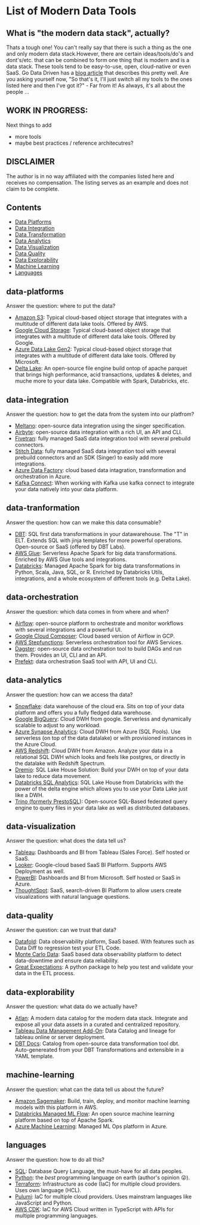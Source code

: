 # List of Modern Data Tools
## What is "the modern data stack", actually?
Thats a tough one!  You can't really say that there is such a thing as the one and only modern data stack.However, there are certain ideas/tools/do's and dont's/etc. that can be combined to form one thing that is modern and is a data stack. These tools tend to be easy-to-use, open, cloud-native or even SaaS. Go Data Driven has a [blog article](https://godatadriven.com/blog/modern-data-stack-the-road-to-democratizing-data/) that describes this pretty well. Are you asking yourself now, "So that's it, I'll just switch all my tools to the ones listed here and then I've got it?" - Far from it! As always, it's all about the people ...

## WORK IN PROGRESS:
Next things to add
- more tools
- maybe best practices / reference architecutres?

## DISCLAIMER
The author is in no way affiliated with the companies listed here and receives no compensation. The listing serves as an example and does not claim to be complete.

## Contents

- [Data Platforms](#data-platforms)
- [Data Integration](#data-integration)
- [Data Transformation](#data-tranformation)
- [Data Analytics](#data-analytics)
- [Data Visualization](#data-visualization)
- [Data Quality](#data-quality)
- [Data Explorability](#data-explorability)
- [Machine Learning](#machine-learning)
- [Languages](#languages)

## data-platforms
Answer the question: where to put the data?


- [Amazon S3](https://aws.amazon.com/s3/): Typical cloud-based object storage that integrates with a multitude of different data lake tools. Offered by AWS.
- [Google Cloud Storage](https://cloud.google.com/storage): Typical cloud-based object storage that integrates with a multitude of different data lake tools. Offered by Google.
- [Azure Data Lake Gen2](https://docs.microsoft.com/en-us/azure/storage/blobs/data-lake-storage-introduction): Typical cloud-based object storage that integrates with a multitude of different data lake tools. Offered by Microsoft.
- [Delta Lake](https://delta.io/): An open-source file engine build ontop of apache parquet that brings high performance, acid transactions, updates & deletes, and muche more to your data lake. Compatible with Spark, Databricks, etc. 

## data-integration
Answer the question: how to get the data from the system into our platfrom?


- [Meltano](https://meltano.com/): open-source data integration using the singer specification.
- [Airbyte](https://airbyte.io/): open-source data integration with a rich UI, an API and CLI.
- [Fivetran](https://fivetran.com/): fully managed SaaS data integration tool with several prebuild connectors.
- [Stitch Data](https://www.stitchdata.com/): fully managed SaaS data integration tool with several prebuild connectors and an SDK (Singer) to easily add more integrations.
- [Azure Data Factory](https://docs.microsoft.com/en-us/azure/data-factory/quickstart-create-data-factory-portal): cloud based data intagration, transformation and orchestration in Azure.
- [Kafka Connect](https://docs.confluent.io/platform/current/connect/index.html#:~:text=Kafka%20Connect%20is%20a%20free,Kafka%20Connect%20for%20Confluent%20Platform.): When working with Kafka use kafka connect to integrate your data natively into your data platform.

## data-tranformation
Answer the question: how can we make this data consumable?


- [DBT](https://www.getdbt.com/): SQL first data transformations in your datawarehouse. The "T" in ELT. Extends SQL with jinja templates for more powerful operations. Open-source or SaaS (offered by DBT Labs).
- [AWS Glue](https://aws.amazon.com/glue/?whats-new-cards.sort-by=item.additionalFields.postDateTime&whats-new-cards.sort-order=desc): Serverless Apache Spark for big data transformations. Enriched by AWS Glue tools and integrations.
- [Databricks](https://databricks.com/): Managed Apache Spark for big data transformations in Python, Scala, Java, SQL, or R. Enriched by Databricks Utils, integrations, and a whole ecosystem of different tools (e.g. Delta Lake). 


## data-orchestration
Answer the question: which data comes in from where and when?

- [Airflow](https://airflow.apache.org/): open-source platform to orchestrate and monitor workflows with several integrations and a powerful UI.
- [Google Cloud Composer](https://cloud.google.com/composer): Cloud based version of Airflow in GCP.
- [AWS Stepfunctions](https://aws.amazon.com/step-functions/): Serverless orchestration tool for AWS Services.
- [Dagster](https://dagster.io/): open-source data orchestration tool to build DAGs and run them. Provides an UI, CLI and an API. 
- [Prefekt](https://www.prefect.io/): data orchestration SaaS tool with API, UI and CLI.


## data-analytics
Answer the question: how can we access tha data?

- [Snowflake](https://www.snowflake.com/): data warehouse of the cloud era. Sits on top of your data platform and offers you a fully fledged data warehouse. 
- [Google BigQuery](https://cloud.google.com/bigquery): Cloud DWH from google. Serverless and dynamically scalable to adjust to any workload. 
- [Azure Synapse Analytics](https://azure.microsoft.com/en-us/services/synapse-analytics/): Cloud DWH from Azure (SQL Pools). Use serverless (on top of the data datalake) or with provisioned instances in the Azure Cloud.
- [AWS Redshift](https://aws.amazon.com/redshift/): Cloud DWH from Amazon. Analyze your data in a relational SQL DWH which looks and feels like postgres, or directly in the datalake with Redshift Spectrum. 
- [Dremio](https://www.dremio.com/): SQL Lake House Solution: Build your DWH on top of your data lake to reduce data movement. 
- [Databricks SQL Analytics](https://databricks.com/product/databricks-sql): SQL Lake House from Databricks with the power of the delta engine which allows you to use your Data Lake just like a DWH. 
- [Trino (formerly PrestoSQL)](https://trino.io/): Open-source SQL-Based federated query engine to query files in your data lake as well as distributed databases.


## data-visualization
Answer the question: what does the data tell us?

- [Tableau](https://www.tableau.com/): Dashboards and BI from Tableau (Sales Force). Self hosted or SaaS.
- [Looker](https://looker.com/): Google-cloud based SaaS BI Platform. Supports AWS Deployment as well. 
- [PowerBI](https://powerbi.microsoft.com/en-us/): Dashboards and BI from Microsoft. Self hosted or SaaS in Azure.
- [ThoughtSpot](https://www.thoughtspot.com/): SaaS, search-driven BI Platform to allow users create visualizations with natural language questions.


## data-quality
Answer the question: can we trust that data?

- [Datafold](https://www.datafold.com/): Data observability platform, SaaS based. With features such as Data Diff to regression test your ETL Code. 
- [Monte Carlo Data](https://www.montecarlodata.com/): SaaS based data observability platform to detect data-downtime and ensure data reliability. 
- [Great Expectations](https://greatexpectations.io/): A python package to help you test and validate your data in the ETL process.  

## data-explorability
Answer the question: what data do we actually have?

- [Atlan](https://atlan.com/platform/data-catalog/): A modern data catalog for the modern data stack. Integrate and expose all your data assets in a curated and centralized repository. 
- [Tableau Data Management Add-On](https://www.tableau.com/products/add-ons/data-management): Data Catalog and lineage for tableau online or server deployment.
- [DBT Docs](https://docs.getdbt.com/reference/artifacts/catalog-json): Catalog from open-source data transformation tool dbt. Auto-genereated from your DBT Transformations and extensible in a YAML template.


## machine-learning
Answer the question: what can the data tell us about the future?


- [Amazon Sagemaker](https://aws.amazon.com/sagemaker/): Build, train, deploy, and monitor machine learning models with this platform in AWS.
- [Databricks Managed ML Flow](https://databricks.com/product/managed-mlflow): An open source machine learning platform based on top of Apache Spark.
- [Azure Machine Learning](https://azure.microsoft.com/en-us/services/machine-learning/#features): Managed ML Ops platform in Azure.


## languages
Answer the question: how to do all this?


- [SQL](https://en.wikipedia.org/wiki/SQL): Database Query Language, the must-have for all data peoples.
- [Python](https://www.python.org/): the *best* programming language on earth (author's opinion 😜).
- [Terraform](https://www.terraform.io/): Infrastructure as code (IaC) for multiple cloud providers. Uses own language (HCL).
- [Pulumi](https://www.pulumi.com/): IaC for multiple cloud providers. Uses mainstram languages like JavaScript and Python.
- [AWS CDK](https://github.com/aws/aws-cdk): IaC for AWS Cloud written in TypeScript with APIs for multiple programming languages.

